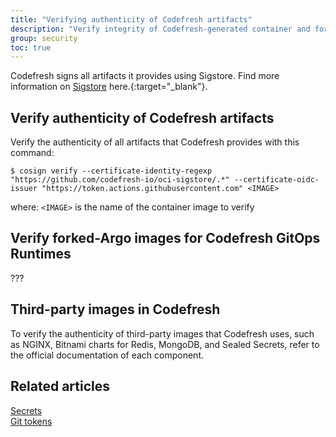 ```yaml
---
title: "Verifying authenticity of Codefresh artifacts"
description: "Verify integrity of Codefresh-generated container and forked Argo CD images"
group: security 
toc: true
---
```




Codefresh signs all artifacts it provides using Sigstore. Find more information on [Sigstore](https://www.sigstore.dev/) here.{:target="\_blank"}.


## Verify authenticity of Codefresh artifacts

Verify the authenticity of all artifacts that Codefresh provides with this command:

`$ cosign verify --certificate-identity-regexp "https://github.com/codefresh-io/oci-sigstore/.*" --certificate-oidc-issuer "https://token.actions.githubusercontent.com" <IMAGE>`  

where: 
`<IMAGE>` is the name of the container image to verify

## Verify forked-Argo images for Codefresh GitOps Runtimes
???

## Third-party images in Codefresh
To verify the authenticity of third-party images that Codefresh uses, such as NGINX, Bitnami charts for Redis, MongoDB, and Sealed Secrets, refer to the official documentation of each component.


## Related articles
[Secrets]({site.baseurl}}/docs/security/secrets/)  
[Git tokens]({site.baseurl}}/docs/security/git-tokens/)  

